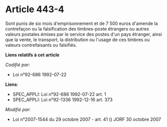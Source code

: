 # Article 443-4

Sont punis de six mois d'emprisonnement et de 7 500 euros d'amende la contrefaçon ou la falsification des timbres-poste
étrangers ou autres valeurs postales émises par le service des postes d'un pays étranger, ainsi que la vente, le transport,
la distribution ou l'usage de ces timbres ou valeurs contrefaisants ou falsifiés.

**Liens relatifs à cet article**

_Codifié par_:

  - Loi n°92-686 1992-07-22

**Liens**:

  - SPEC_APPLI: Loi n°92-686 1992-07-22 art. 1
  - SPEC_APPLI: Loi n°92-1336 1992-12-16 art. 373

_Modifié par_:

  - Loi n°2007-1544 du 29 octobre 2007 - art. 41 () JORF 30 octobre 2007
